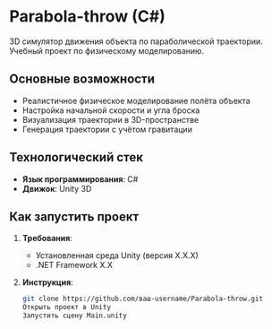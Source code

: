 #     Parabola-throw (C#)

3D симулятор движения объекта по параболической траектории. Учебный проект по физическому моделированию.

## Основные возможности
- Реалистичное физическое моделирование полёта объекта
- Настройка начальной скорости и угла броска
- Визуализация траектории в 3D-пространстве
- Генерация траектории с учётом гравитации

## Технологический стек
- **Язык программирования**: C#
- **Движок**: Unity 3D

## Как запустить проект
1. **Требования**:
   - Установленная среда Unity (версия X.X.X)
   - .NET Framework X.X

2. **Инструкция**:
   ```bash
   git clone https://github.com/ваш-username/Parabola-throw.git
   Открыть проект в Unity
   Запустить сцену Main.unity
